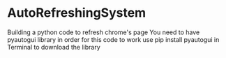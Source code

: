 # AutoRefreshingSystem
Building a python code to refresh chrome's page
You need to have pyautogui library in order for this code to work
use pip install pyautogui in Terminal to download the library
